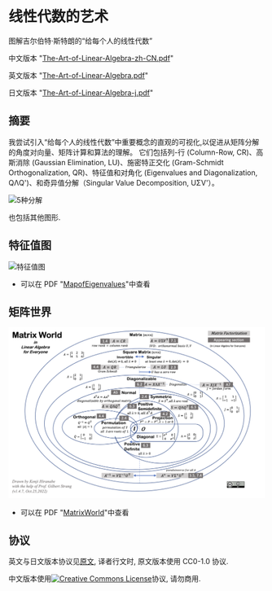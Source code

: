 # 线性代数的艺术

图解吉尔伯特·斯特朗的“给每个人的线性代数”

中文版本 "[The-Art-of-Linear-Algebra-zh-CN.pdf](The-Art-of-Linear-Algebra-zh-CN.pdf)"

英文版本 "[The-Art-of-Linear-Algebra.pdf](The-Art-of-Linear-Algebra.pdf)"

日文版本 "[The-Art-of-Linear-Algebra-j.pdf](The-Art-of-Linear-Algebra-j.pdf)"

## 摘要

我尝试引入“给每个人的线性代数”中重要概念的直观的可视化,以促进从矩阵分解的角度对向量、矩阵计算和算法的理解。
它们包括列-行 (Column-Row, CR)、高斯消除 (Gaussian Elimination, LU)、施密特正交化 (Gram-Schmidt Orthogonalization, QR)、特征值和对角化 (Eigenvalues and Diagonalization, QΛQ')、和奇异值分解（Singular Value Decomposition, UΣV'）。

![5种分解](5-Factorizations.png)

也包括其他图形.

## 特征值图

![特征值图](MapofEigenvalues.png)

- 可以在 PDF "[MapofEigenvalues](MapofEigenvalues-v1.1.pdf)"中查看

## 矩阵世界

![矩阵世界](MatrixWorld.png)

- 可以在 PDF "[MatrixWorld](MatrixWorld.pdf)"中查看

## 协议

英文与日文版本协议见[原文](https://github.com/kenjihiranabe/The-Art-of-Linear-Algebra), 译者行文时, 原文版本使用 CC0-1.0 协议.

中文版本使用<a rel="license" href="http://creativecommons.org/licenses/by-nc/4.0/"><img alt="Creative Commons License" style="border-width:0" src="https://i.creativecommons.org/l/by-nc/4.0/80x15.png" /></a>协议, 请勿商用.
